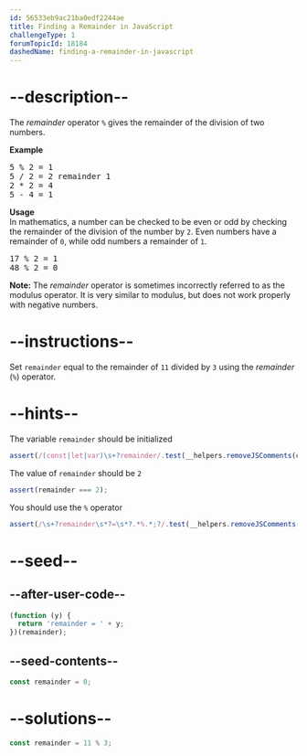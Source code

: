 ```yaml
---
id: 56533eb9ac21ba0edf2244ae
title: Finding a Remainder in JavaScript
challengeType: 1
forumTopicId: 18184
dashedName: finding-a-remainder-in-javascript
---
```


# --description--

The <dfn>remainder</dfn> operator `%` gives the remainder of the division of two numbers.

**Example**

<pre>
5 % 2 = 1
5 / 2 = 2 remainder 1
2 * 2 = 4
5 - 4 = 1
</pre>

**Usage**  
In mathematics, a number can be checked to be even or odd by checking the remainder of the division of the number by `2`. Even numbers have a remainder of `0`, while odd numbers a remainder of `1`.

<pre>
17 % 2 = 1
48 % 2 = 0
</pre>

**Note:** The <dfn>remainder</dfn> operator is sometimes incorrectly referred to as the modulus operator. It is very similar to modulus, but does not work properly with negative numbers.

# --instructions--

Set `remainder` equal to the remainder of `11` divided by `3` using the <dfn>remainder</dfn> (`%`) operator.

# --hints--

The variable `remainder` should be initialized

```js
assert(/(const|let|var)\s+?remainder/.test(__helpers.removeJSComments(code)));
```

The value of `remainder` should be `2`

```js
assert(remainder === 2);
```

You should use the `%` operator

```js
assert(/\s+?remainder\s*?=\s*?.*%.*;?/.test(__helpers.removeJSComments(code)));
```

# --seed--

## --after-user-code--

```js
(function (y) {
  return 'remainder = ' + y;
})(remainder);
```

## --seed-contents--

```js
const remainder = 0;
```

# --solutions--

```js
const remainder = 11 % 3;
```
